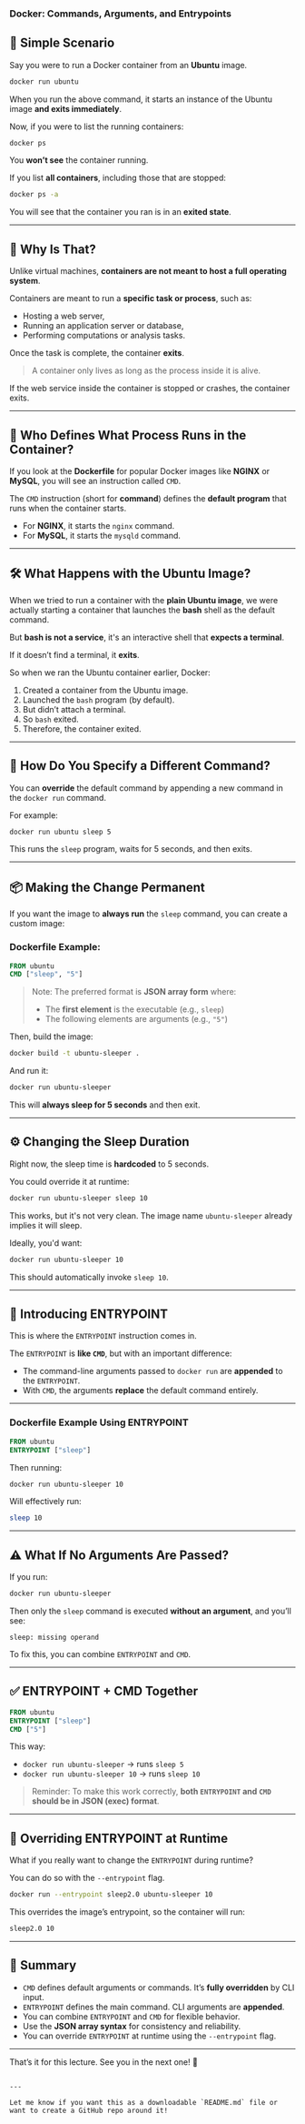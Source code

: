 ### Docker: Commands, Arguments, and Entrypoints

## 📘 Simple Scenario

Say you were to run a Docker container from an **Ubuntu** image.

```bash
docker run ubuntu
```

When you run the above command, it starts an instance of the Ubuntu image **and exits immediately**.

Now, if you were to list the running containers:

```bash
docker ps
```

You **won’t see** the container running.

If you list **all containers**, including those that are stopped:

```bash
docker ps -a
```

You will see that the container you ran is in an **exited state**.

---

## 🤔 Why Is That?

Unlike virtual machines, **containers are not meant to host a full operating system**.

Containers are meant to run a **specific task or process**, such as:
- Hosting a web server,
- Running an application server or database,
- Performing computations or analysis tasks.

Once the task is complete, the container **exits**.

> A container only lives as long as the process inside it is alive.

If the web service inside the container is stopped or crashes, the container exits.

---

## 🧭 Who Defines What Process Runs in the Container?

If you look at the **Dockerfile** for popular Docker images like **NGINX** or **MySQL**, you will see an instruction called `CMD`.

The `CMD` instruction (short for **command**) defines the **default program** that runs when the container starts.

- For **NGINX**, it starts the `nginx` command.
- For **MySQL**, it starts the `mysqld` command.

---

## 🛠️ What Happens with the Ubuntu Image?

When we tried to run a container with the **plain Ubuntu image**, we were actually starting a container that launches the **bash** shell as the default command.

But **bash is not a service**, it's an interactive shell that **expects a terminal**.

If it doesn’t find a terminal, it **exits**.

So when we ran the Ubuntu container earlier, Docker:
1. Created a container from the Ubuntu image.
2. Launched the `bash` program (by default).
3. But didn’t attach a terminal.
4. So `bash` exited.
5. Therefore, the container exited.

---

## 🔄 How Do You Specify a Different Command?

You can **override** the default command by appending a new command in the `docker run` command.

For example:

```bash
docker run ubuntu sleep 5
```

This runs the `sleep` program, waits for 5 seconds, and then exits.

---

## 📦 Making the Change Permanent

If you want the image to **always run** the `sleep` command, you can create a custom image:

### Dockerfile Example:

```dockerfile
FROM ubuntu
CMD ["sleep", "5"]
```

> Note: The preferred format is **JSON array form** where:
> - The **first element** is the executable (e.g., `sleep`)
> - The following elements are arguments (e.g., `"5"`)

Then, build the image:

```bash
docker build -t ubuntu-sleeper .
```

And run it:

```bash
docker run ubuntu-sleeper
```

This will **always sleep for 5 seconds** and then exit.

---

## ⚙️ Changing the Sleep Duration

Right now, the sleep time is **hardcoded** to 5 seconds.

You could override it at runtime:

```bash
docker run ubuntu-sleeper sleep 10
```

This works, but it's not very clean. The image name `ubuntu-sleeper` already implies it will sleep.

Ideally, you'd want:

```bash
docker run ubuntu-sleeper 10
```

This should automatically invoke `sleep 10`.

---

## 🚪 Introducing ENTRYPOINT

This is where the `ENTRYPOINT` instruction comes in.

The `ENTRYPOINT` is **like `CMD`**, but with an important difference:

- The command-line arguments passed to `docker run` are **appended** to the `ENTRYPOINT`.
- With `CMD`, the arguments **replace** the default command entirely.

---

### Dockerfile Example Using ENTRYPOINT

```dockerfile
FROM ubuntu
ENTRYPOINT ["sleep"]
```

Then running:

```bash
docker run ubuntu-sleeper 10
```

Will effectively run:

```bash
sleep 10
```

---

## ⚠️ What If No Arguments Are Passed?

If you run:

```bash
docker run ubuntu-sleeper
```

Then only the `sleep` command is executed **without an argument**, and you’ll see:

```text
sleep: missing operand
```

To fix this, you can combine `ENTRYPOINT` and `CMD`.

---

## ✅ ENTRYPOINT + CMD Together

```dockerfile
FROM ubuntu
ENTRYPOINT ["sleep"]
CMD ["5"]
```

This way:

- `docker run ubuntu-sleeper` → runs `sleep 5`
- `docker run ubuntu-sleeper 10` → runs `sleep 10`

> Reminder: To make this work correctly, **both `ENTRYPOINT` and `CMD` should be in JSON (exec) format**.

---

## 🔄 Overriding ENTRYPOINT at Runtime

What if you really want to change the `ENTRYPOINT` during runtime?

You can do so with the `--entrypoint` flag.

```bash
docker run --entrypoint sleep2.0 ubuntu-sleeper 10
```

This overrides the image’s entrypoint, so the container will run:

```bash
sleep2.0 10
```

---

## 🧾 Summary

- `CMD` defines default arguments or commands. It’s **fully overridden** by CLI input.
- `ENTRYPOINT` defines the main command. CLI arguments are **appended**.
- You can combine `ENTRYPOINT` and `CMD` for flexible behavior.
- Use the **JSON array syntax** for consistency and reliability.
- You can override `ENTRYPOINT` at runtime using the `--entrypoint` flag.

---

That’s it for this lecture. See you in the next one! 🚀
```

---

Let me know if you want this as a downloadable `README.md` file or want to create a GitHub repo around it!
